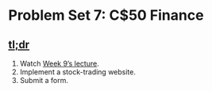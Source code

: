 # Problem Set 7: C$50 Finance

## [tl;dr](http://docs.cs50.net/2017/x/psets/7/pset7.html#tl-dr)

1. Watch [Week 9’s lecture](https://video.cs50.net/2016/fall/lectures/9).
2. Implement a stock-trading website.
3. Submit a form.